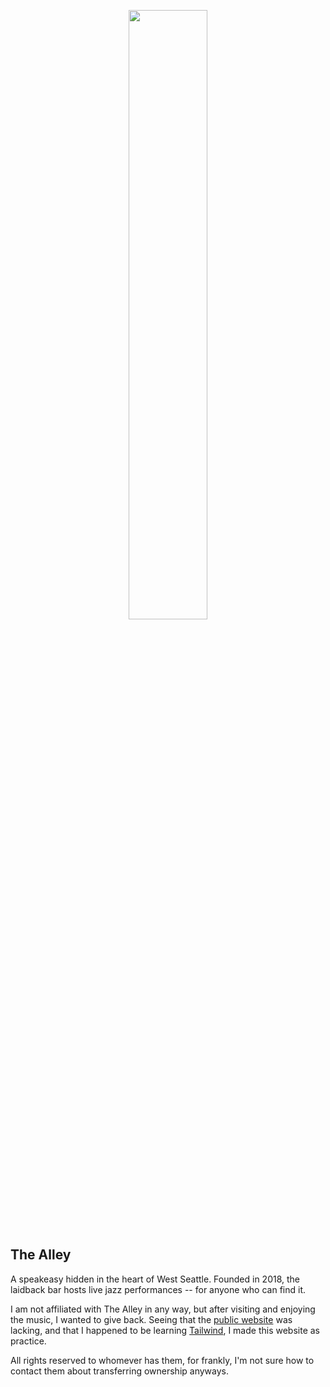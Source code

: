 <p align="center">
  <img src="https://i.imgur.com/IzzYykw.jpeg" width=50% height=50% />
</p>

## The Alley

A speakeasy hidden in the heart of West Seattle. Founded in 2018, the laidback bar hosts live jazz performances -- for anyone who can find it.

I am not affiliated with The Alley in any way, but after visiting and enjoying the music, I wanted to give back. Seeing that the [public website](https://thealleyws.com/) was lacking, and that I happened to be learning [Tailwind](https://tailwindcss.com/), I made this website as practice. 

All rights reserved to whomever has them, for frankly, I'm not sure how to contact them about transferring ownership anyways.
